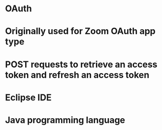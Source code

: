 # OAuth
# Originally used for Zoom OAuth app type
# POST requests to retrieve an access token and refresh an access token
# Eclipse IDE
# Java programming language

